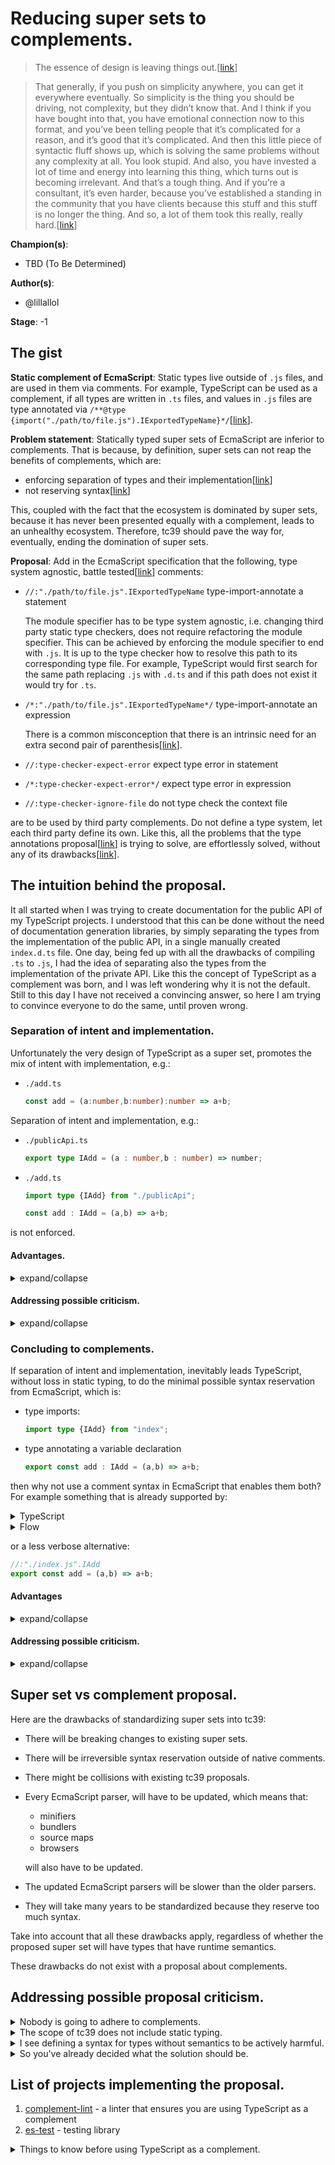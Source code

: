 # Reducing super sets to complements.

> The essence of design is leaving things out.\[[link](https://www.youtube.com/watch?v=krB0enBeSiE&t=2572s)\]

> That generally, if you push on simplicity anywhere, you can get it everywhere 
> eventually. So simplicity is the thing you should be driving, not complexity, 
> but they didn’t know that. And I think if you have bought into that, you have 
> emotional connection now to this format, and you’ve been telling people that 
> it’s complicated for a reason, and it’s good that it’s complicated. And then 
> this little piece of syntactic fluff shows up, which is solving the same 
> problems without any complexity at all. You look stupid. And also, you have 
> invested a lot of time and energy into learning this thing, which turns out is
> becoming irrelevant. And that’s a tough thing. And if you’re a consultant, 
> it’s even harder, because you’ve established a standing in the community that 
> you have clients because this stuff and this stuff is no longer the thing. And
> so, a lot of them took this really, really hard.\[[link](https://corecursive.com/json-vs-xml-douglas-crockford/)\]

**Champion(s)**: 

* TBD (To Be Determined)

**Author(s)**: 

* @lillallol

**Stage**: -1

## The gist

**Static complement of EcmaScript**: Static types live outside of `.js` files, 
and are used in them via comments. For example, TypeScript can be used as a 
complement, if all types are written in `.ts` files, and values in `.js` files 
are type annotated via `/**@type {import("./path/to/file.js").IExportedTypeName}*/`\[[link](#list-of-projects-implementing-the-proposal)\].

**Problem statement**: Statically typed super sets of EcmaScript are inferior to
complements. That is because, by definition, super sets can not reap the 
benefits of complements, which are:

* enforcing separation of types and their implementation\[[link](#advantages)\]
* not reserving syntax\[[link](#advantages-1)\]

This, coupled with the fact that the ecosystem is dominated by super sets,
because it has never been presented equally with a complement, leads to an
unhealthy ecosystem. Therefore, tc39 should pave the way for, eventually, ending
the domination of super sets.

**Proposal**: Add in the EcmaScript specification that the following, type 
system agnostic, battle tested\[[link](#list-of-projects-implementing-the-proposal)\]
comments:

* `//:"./path/to/file.js".IExportedTypeName` type-import-annotate a statement

    The module specifier has to be type system agnostic, i.e. changing third party
static type checkers, does not require refactoring the module specifier. This 
can be achieved by enforcing the module specifier to end with `.js`. It is up to
the type checker how to resolve this path to its corresponding type file. For 
example, TypeScript would first search for the same path replacing `.js` with 
`.d.ts` and if this path does not exist it would try for `.ts`.
* `/*:"./path/to/file.js".IExportedTypeName*/` type-import-annotate an
expression

    There is a common misconception that there is an intrinsic need for an extra
    second pair of parenthesis\[[link](https://github.com/microsoft/TypeScript/issues/18212#issuecomment-328733868)\]. 
* `//:type-checker-expect-error` expect type error in statement
* `/*:type-checker-expect-error*/` expect type error in expression
* `//:type-checker-ignore-file` do not type check the context file

are to be used by third party complements. Do not define a type system, let 
each third party define its own. Like this, all the problems that the type 
annotations proposal\[[link](https://github.com/tc39/proposal-type-annotations)\]
is trying to solve, are effortlessly solved, without any of its drawbacks\[[link](#super-set-vs-complement-proposal)\].

## The intuition behind the proposal.

It all started when I was trying to create documentation for the public API of 
my TypeScript projects. I understood that this can be done without the need of 
documentation generation libraries, by simply separating the types from the
implementation of the public API, in a single manually created `index.d.ts` 
file. One day, being fed up with all the drawbacks of compiling `.ts` to `.js`,
I had the idea of separating also the types from the implementation of the 
private API. Like this the concept of TypeScript as a complement was born, and 
I was left wondering why it is not the default. Still to this day I have not 
received a convincing answer, so here I am trying to convince everyone to do the
same, until proven wrong.

### Separation of intent and implementation.

Unfortunately the very design of TypeScript as a super set, promotes the mix of 
intent with implementation, e.g.:

* `./add.ts`

    ```ts
    const add = (a:number,b:number):number => a+b;
    ```

Separation of intent and implementation, e.g.:

* `./publicApi.ts`

    ```ts
    export type IAdd = (a : number,b : number) => number;
    ```
* `./add.ts`

    ```ts
    import type {IAdd} from "./publicApi";

    const add : IAdd = (a,b) => a+b;
    ```

is not enforced.

#### Advantages.

<details>
<summary>expand/collapse</summary>

<br>

<details>
<summary>Maintainable public API.</summary>

Since the types are separated from their implementations, it makes sense to 
gather all of the public API types in a single file. This makes it easy to 
maintain the public API since it is not scattered in multiple files.
</details>

<details>
<summary>Less need for <code>.d.ts</code> generators.</summary>

The single file that contains the public API can in fact be a manually 
created `index.d.ts` file, and hence reduce the need for `.d.ts` files 
generation. The files that define the implementations of the public API will
derive their corresponding types from `index.d.ts` so that they can conform to 
it.
</details>

<details>
<summary>Less need for documentation generations libraries.</summary>

`index.d.ts` can act as documentation. The documentation section of the 
`README.md` of a project can just link to `index.d.ts`. This makes documentation
generation libraries for the most cases redundant.

Here is an example:

* `./index.d.ts`
    ```ts
    /**
     * @description
     * My super function.
    */
    export declare const add : (a : number,b : number) => number;
    ```
* `./privateApi.ts`
    ```ts
    import {add} from "index";

    export type IAdd = typeof add;
    ```
* `./add.ts`
    ```ts
    import type {IAdd} from "./privateApi";

    export const add : IAdd = (a,b) => a+b;
    ```
* `./index.ts`
    ```ts
    export {add} from "./add";
    ```

Notice that both the types and the JSDoc descriptions are contained in 
`index.d.ts`, that means that imports from `index` show (or can be made to show) 
both the type and the JSDoc description of `index.d.ts` in the IDE documentation
popup window, when you hover over the imported variable.
</details>

<details>
<summary>Flexibility on making the public API readable.</summary>

You can put the most important types in the top of `index.d.ts`, and the least 
important in the bottom. You can manually edit the format, define types and IDE
collapsible regions for the sole purpose of improving public API readability for
both the library maintainer but also the library consumer. Finally `index.d.ts` 
opens in your IDE, with the font, syntax highlighting, theme and keyboard 
shortcuts your are familiar with. It is not trivial to do these with 
documentation generation libraries (e.g. typedoc\[[link](https://typedoc.org/)\]).
</details>

<details>
<summary>Reduced need to bundle declaration files.</summary>

Many times, I find myself trying to bundle a library to an esm `index.js` file 
with its associated `index.d.ts` file. From the previous points it can be seen 
that there will be a reduced need for `.d.ts` bundlers. Just make sure that 
`index.d.ts` is indeed acting like a public API, i.e. it does not depend on the
private API and hence imports nothing from it.
</details>

<details>
<summary>TypeScript reserves the least possible syntax from EcmaScript.
</summary>

You just need these two things:

* type imports

    ```ts
    import type {IAdd} from "./index";
    ```

* type annotations for variable declarations

    ```ts
    export const add : IAdd = (a,b) => a+b;
    ```

Although this point might initially seem not that much of a big deal, it is 
actually the gateway to the next section.
</details>

<details>
<summary>Loose coupling of EcmaScript code with the type system.</summary>

Not only the public API, but also the private API can be contained in a single 
file, or at least a few files. This, combined with the fact of minimum syntax 
reservation, makes the migration (automated or manual) from one type system to 
another, easier.
</details>

<details>
<summary>TypeScript maintainers have less work to do.</summary>

A direct result of reserving the least possible syntax. They no longer need to
enable mix of implementation and indent.

</details>

<details>
<summary>The probability for TypeScript to have syntax collisions with 
future EcmaScript syntax, gets minimized.</summary>

A direct result of reserving the least possible syntax.

</details>

<details>
<summary>Code that looks familiar to the EcmaScript developers.</summary>

A direct result of reserving the least possible syntax.

</details>

<details>
<summary>Formatters, syntax highlighters, etc, have a simpler job to do.
</summary>

A direct result of reserving the least possible syntax.

</details>

***

</details>

#### Addressing possible criticism.

<details>
<summary>expand/collapse</summary>

<br>

<details>
<summary>Frequent context switching.</summary>

More specifically, when you write the implementation of a type you will have to 
frequently switch between the implementation file and the abstraction file, 
because you want to see the type. This is not valid since the IDE will show you 
the type of an implementation by hovering on its annotation. Also the IDE will
highlight the parts of the implementation that do not conform to the type.

</details>

<details>
<summary>You will not know where the types are.</summary>

More specifically because the files for types can grow large, that will make it 
hard to find the types. This is not valid since if you know where the 
implementation of the type is, then you can use the go to type definition 
feature of your IDE to find it.

</details>

<details> 
<summary>This will lead to clutter of the common space.</summary>

Multiple `.ts` files can be used to segregate the common space. Here is a 
possible example:

* `index.d.ts` is used to define the public API
* `privateApi.ts` is used to define the private API
* `types.ts` is used to define types shared in `privateApi.ts` or needed in its
implementation
* `testApi.ts` is used to define types that are used only in test files
* `dicApi.ts` is used to define the types of the dependency graph of the DIC

</details>

<details>
<summary>There will be no reduced need for bundling declaration files since 
<code>index.d.ts</code> will depend on types from other files.</summary>

If the public API depends on the private API, then reverse the dependency, and
make the private API depend on the public API.

</details>

***

</details>

### Concluding to complements.

If separation of intent and implementation, inevitably leads TypeScript, without 
loss in static typing, to do the minimal possible syntax reservation from 
EcmaScript, which is:

* type imports:
    
    ```ts
    import type {IAdd} from "index";
    ```

* type annotating a variable declaration
    
    ```ts
    export const add : IAdd = (a,b) => a+b;
    ```

then why not use a comment syntax in EcmaScript that enables them both? For 
example something that is already supported by:

<details>
<summary>TypeScript</summary>
 
 ```js
/**@type {import("./index.js").IAdd}*/
export const add = (a,b) => a+b;
```

***

</details>

<details>
<summary>Flow</summary>

> Disclaimer: I do not know Flow

```js
/*:: import type {IAdd} from "index";*/
export const add /*: IAdd*/ = (a,b) => a+b;
```

***

</details>

or a less verbose alternative:

```js
//:"./index.js".IAdd
export const add = (a,b) => a+b;
```

#### Advantages

<details>
<summary>expand/collapse</summary>

* no `.ts` to `.js` compilation needed
* `.ts` files that contain implementations become redundant
* no need for `tsc` to be a compiler
* no need to wait the compiler
* no need to worry whether the compiler will be fast as your project scales
* no need to develop faster compilers
* one less configuration for the build pipeline
* no need to deal with the fragmented ecosystem of compiling `.ts` to `.js`
* no need to depend on extra packages for your code to get executed
* no need to learn new APIs
* less configuration needed for `tsconfig.json`
* less security issues due to depending on less code
* one less source map
* no need for TypeScript to have a source map generator
* formatters have a simpler job to do
* code can be pasted in the console and it will execute
* no IoC (Inversion of Control), code executes as it has be written (at least 
during the development stage)
* syntax from TypeScript will never collide with EcmaScript syntax
* easier adoption of TypeScript in projects that do no use it
* easier adoption of TypeScript by beginners
* the code gets even more familiar looking to the EcmaScript developer
* adherence to KISS (Keep It Super Simple)
* adherence to SRP (Single Responsibility Principle) (e.g. TypeScript is not 
concerned with transpilation anymore)
* it is type system agnostic
* can be easily adopted by different static type checkers
* standardization will have no effect on the runtime
* standardization will create no need to change existing EcmaScript parsers
* standardization will not collide with other tc39 proposals
* standardization will be trivial
* enforces separation of intent and implementation
* enables simultaneous type checking source code with more than one type
system

***

</details>

#### Addressing possible criticism.

<details>
<summary>expand/collapse</summary>

<br>

<!-- #region You will not be able to use `as` and `!.`. -->

<details>
<summary>You will not be able to use <code>as</code> and <code>!.</code>.</summary>

Using `as`\[[link](https://www.typescriptlang.org/docs/handbook/2/everyday-types.html#type-assertions)\]
and `!.`\[[link](https://www.typescriptlang.org/docs/handbook/2/everyday-types.html#non-null-assertion-operator-postfix-)\]
is a bad practice since they override the type checker. It is true that the 
override is safer than `//@ts-ignore`, but that does not change the fact that it
is an override. These:

```ts
const myCanvas = document.getElementById("main_canvas") as HTMLCanvasElement;
function liveDangerously(x?: number | null) {
    // No error
    console.log(x!.toFixed());
}
```

can be replaced with these

```ts
const myCanvas = document.getElementById("main_canvas");
if (!(myCanvas instanceof HTMLCanvasElement)) throw Error();
function liveDangerously(x?: number | null) {
    if (x === null) throw Error();
    console.log(x!.toFixed());
}
```

leading to safer static type checking. It is the ability to use `as` and `!.` 
that leads to loss in static typing, not the inability to use them.

Finally if people have the theory that `as` and `!` will lead to significant 
performance increases due to avoiding run time checks, then they have to prove 
it with benchmarks on real world projects. Until then, `as` and `!` is a bad
pattern that reduces static type safety.
</details>

<!-- #endregion -->

<!-- #region You will not be able to use `as const` -->

<details>
<summary>You will not be able to use <code>as const</code>.</summary>

Instead of using const type assertion you can do the following:

* `./privateApi`

    ```ts
    export type IAsConstArray = <const T extends readonly unknown[]>(array : T) => T;
    ```

* `./index.js`

    ```js
    /**@type {import("./privateApi.js").IAsConstArray}*/
    const asConstArray = (array) => array;
    
    const myData = asConstArray([1,2]);
    ```

</details>

<!-- #endregion -->

<!-- #region You will not be able to provide type parameters to generic function calls. -->

<details>
<summary>You will not be able to provide type parameters to generic function 
calls.</summary>

Consider using a library with the following public API:

* `./index.d.ts`:
    
    ```ts
    /**
     * @description 
     *`DLL` stands for Double Linked List.
    */
    export declare function DLLFactory<T>() : IDLL<T>;
    
    type IDLLNode<T> = {
        value    : T;
        next     : IDLLNode<T> | null;
        previous : IDLLNode<T> | null;
    };
    type IDLL<T> = {
        tail   : IDLLNode<T> | null;
        head   : IDLLNode<T> | null;
        length : number;
    };
    ```

Here is how to pass a type parameter to `DLLFactory` using the complement 
method:

* `./privateApi.ts`

    ```ts
    import {DLLFactory} from "./index";
    
    export type IMyDllFactory = typeof DLLFactory<number>;
    ```

* `./myDLL.js`

    ```js
    import {DLLFactory} from "./index.js";
    
    /**
     * @type {import("./privateApi.js").IMyDllFactory}
     * Hover over `myDLLFactory` to see that the type parameter is `number`.
     */
    const myDLLFactory = DLLFactory;
    ```

</details>

<!-- #endregion -->

<!-- #region You will not be able to use type parameters inside the definition of generic functions. -->

<details>
<summary>You will not be able to use type parameters inside the definition of 
generic functions.</summary>

Here is the implementation of the `chunk` function of the lodash library, using
TypeScript as a complement:

* `./index.d.ts`:

  ```ts
  export declare const chunk : <T>(array:T[],length:number) => T[][];
  ```

* `./privateApi.ts`:

  ```ts
  import {chunk} from "./index";
  
  export type IChunk = typeof chunk;
  ```

* `./index.js`

  ```ts
  /**@type {import("./privateApi.js").IChunk}*/
  export const chunk = (array,length) => {
      const toReturn = [];
      // code omitted for brevity
      return toReturn;
  }
  ```

As of writing this, TypeScript is at version 5.1, and if it used as a complement
it is impossible to type `toReturn` of the last code snippet. Given that 
TypeScript is mostly used as a super set, it makes sense for features that 
mainly benefit the complement to not have been requested, e.g. type parameters 
extraction. This is what is needed to statically type `toReturn` in the last 
code snippet. What we are dealing here, is not a design limitation of 
complements, its a matter of support from the type system\[[link](https://github.com/microsoft/TypeScript/issues/49112#issuecomment-1130379058)\].
For the time being, here are some hacks to get full static type checking:

* `./index.d.ts`:

  ```ts
  export declare const chunk : <T>(
      array     : T[],
      length    : number,
      toReturn ?: T[][],
  ) => T[][];
  ```

* `./privateApi.ts`:

  ```ts
  import {chunk} from "./index";
  
  export type IChunk = typeof chunk;
  ```

* `./index.js`

  ```ts
  /**@type {import("./privateApi.js").IChunk}*/
  export const chunk = (array,length,toReturn) => {
      // code omitted for brevity
      return toReturn;
  }
  ```

If you do not want to change the public api, here is another hack:

* `./index.d.ts`:

  ```ts
  export declare const chunk : <T>(
      array     : T[],
      length    : number,
  ) => T[][];
  ```

* `./privateApi.ts`:

  ```ts
  import {chunk} from "./index";
  
  export type IChunk = typeof chunk;
  export type _IChunk = <T>(
      array     : T[],
      length    : number,
      
  ) => T[][];
  ```

* `./index.js`

  ```ts
  /**@type {import("./privateApi.js")._IChunk}*/
  const _chunk = (array,length,toReturn) => {
      // code omitted for brevity
      return toReturn;
  }
  
  /**@type {import("./privateApi.js").IChunk}*/
  export const chunk = (array,length) => _chunk(array,length)
  ```

</details>

<!-- #endregion -->

<!-- #region You will not be able to use enum. -->

<details>
<summary>You will not be able to use <code>enum</code>.</summary>

This is not an intrinsic inability of complements, since\[[link](https://www.typescriptlang.org/docs/handbook/enums.html)\]:

>Enums are one of the few features TypeScript has which is not a type-level
>extension of EcmaScript.

So it is both a matter of support from the type system but also EcmaScript.

</details>

<!-- #endregion -->

<!-- #region It will produce unreadable and verbose code, that will reduce developer experience. -->

<details>
<summary>It will produce unreadable and verbose code, that will reduce developer
experience.</summary>

Objectively speaking, knowing the type of a concretion makes it easier to read
the code. How can someone know the type of a concretions when using complements?
Hovering over any implementation, will make the IDE to show its type. Do super 
sets need that help from the IDE? Yes they do, because of type aliases.

Given that help from the IDE, it becomes subjective which code base is more 
readable. From my personal experience the more I get exposed to a certain 
code style, the more readable I find it. So if you think that the complement 
method is not readable, I suggest you, to ask yourself the same question after 
some months you have been exposed to it. Eventually you will get used to it and 
readability will not be an issue.

Regarding verbosity, strictly speaking, a super set can always be made less
verbose when compared to a complement, since a complement is forced to use
the already existing comment syntax, while a super set reserves syntax outside 
of existing comment syntax. However, from my experience with the complement and 
super set methods of TypeScript, there is no practical impact in the developer 
experience. In fact when comparing them, it is not actually clear which method 
is less verbose, because in some cases, the complement is less verbose while in
other cases the super set is less verbose.

</details>

<!-- #endregion -->

<!-- #region Super sets are better because the community has chosen them -->

<details>
<summary>Super sets are better because the community has chosen them.</summary>

This is a logical fallacy called argumentum ad populum\[[link](https://en.wikipedia.org/wiki/Argumentum_ad_populum)\].
The fact, that something has be chosen by the majority, does not prove it is the
best choice.

If we want to know which method is preferred by the community, then we have to 
ask people, that have tried both complement and super set methods, and have no 
misconceptions about them. Any statistical inference based on something 
different from that, is intrinsically biased.

To understand why TypeScript as a superset is the defacto standard for static
type checking EcmaScript, we have to look at the topic from a historical 
perspective:

* 1999 JSDoc\[[link](https://en.wikipedia.org/wiki/JSDoc)\]
* 2009 Closure Compiler\[[link](https://en.wikipedia.org/wiki/Google_Closure_Tools)\]
* 2012 TypeScript\[[link](https://en.wikipedia.org/wiki/TypeScript#History)\]
* 2014 Flow\[[link](https://github.com/facebook/flow/tree/49820636495b6e36752079117b9e7c34e5c4fc7b)\]
* 2018 TypeScript supports `/**@type {import("./some/path.js").IMyType}*/`\[[link](https://www.typescriptlang.org/docs/handbook/release-notes/typescript-2-9.html#import-types)\]
* 2022 TypeScript supports `type IMyFn = typeof fn<IMyType>`\[[link](https://devblogs.microsoft.com/typescript/announcing-typescript-4-7/#instantiation-expressions)\]
* 2022 TypeScript feature request for extracting type parameters\[[link](https://github.com/microsoft/TypeScript/issues/49112)\]
* 2023 TypeScript supports `const` generics\[[link](https://devblogs.microsoft.com/typescript/announcing-typescript-5-0/#const-type-parameters)\]

> Why people use TypeScript instead of plain JSDoc?

Regarding static typing, JSDoc syntax is verbose when compared to TypeScript. 
This should not surprise us since JSDoc syntax was made to favor documentation, 
while TypeScript syntax was made to favor static typing. Finally JSDoc lacks in 
static typing support when compared to TypeScript.

> Why people use TypeScript instead of Google's closure compiler?

Same arguments that were used about JSDoc apply here as well.

> Why people use TypeScript instead of Flow?

Typescript "hit the market" first when compared to Flow.

> Why people use TypeScript as a super set and not as a complement?

That is because TypeScript as a complement has been possible only very recently.
To add to that, statically typed complements have never been promoted (a look
at the TypeScript handbook will convince you).

> Why the TypeScript creators decide to go for super set instead of complement?

I do not know. The TypeScript creators have to answer that.

</details>

<!-- #endregion -->

***

</details>

## Super set vs complement proposal.

Here are the drawbacks of standardizing super sets into tc39:

* There will be breaking changes to existing super sets.
* There will be irreversible syntax reservation outside of native comments.
* There might be collisions with existing tc39 proposals.
* Every EcmaScript parser, will have to be updated, which means that:
    * minifiers
    * bundlers
    * source maps
    * browsers
    
  will also have to be updated.
* The updated EcmaScript parsers will be slower than the older parsers.
* They will take many years to be standardized because they reserve too much
syntax.

Take into account that all these drawbacks apply, regardless of whether the 
proposed super set will have types that have runtime semantics.

These drawbacks do not exist with a proposal about complements.

## Addressing possible proposal criticism.

<!-- #region Nobody is going to adhere to complements. -->

<details>
<summary>Nobody is going to adhere to complements.</summary>

People might claim that, regardless what tc39 manages to standardize regarding 
static typing, nobody is going to adhere to it unless it is what the majority of
the community has chosen, i.e. TypeScript. However:

* It is TypeScript's design goal to\[[link](https://github.com/Microsoft/TypeScript/wiki/TypeScript-Design-Goals)\]:

  > Align with current and future ECMAScript proposals.

* This proposal proves that there is no need for future proposal creators to:

  > steer away from syntax because typescript uses it\[[link](https://github.com/tc39/notes/blob/main/meetings/2022-03/mar-29.md#types-as-comments-for-stage-1)\].

  Inevitably proposals that have nothing to do with static typing, but introduce
  breaking changes to super sets, will be adopted. This will cause people to 
  move to complements.

* Acceptance/discussion of this proposal, will aid in popularizing complements 
and expose the drawbacks of super sets.

* People can still use TypeScript with this proposal.

* People that have created influential projects start to gradually conclude to 
a looser form of complements \[[link](https://github.com/sveltejs/svelte/pull/8569)\].

In the long run super sets will have no other choice than be reduced to 
complements of EcmaScript.
</details>

<!-- #endregion -->

<!-- #region The scope of tc39 does not include static typing. -->

<details>
<summary>The scope of tc39 does not include static typing.</summary>

According to ecma-international the scope of tc39 is\[[link](https://www.ecma-international.org/technical-committees/tc39/)\]:

>Scope:
>
>Standardization of the general purpose, cross platform, vendor-neutral 
>programming language ECMAScript®. This includes the language syntax, semantics,
>and libraries and complementary technologies that support the language.

Static typing is a complementary technology that supports the EcmaScript 
language. Hence the context proposal belongs to the scope of tc39.

</details>

<!-- #endregion -->

<!-- #region I see defining a syntax for types without semantics to be actively harmful. -->

<details>
<summary>I see defining a syntax for types without semantics to be actively
harmful.</summary>

This statement is a direct quote from the tc39 meeting notes about the types as 
comments proposal\[[link](https://github.com/tc39/notes/blob/main/meetings/2022-03/mar-29.md#types-as-comments-for-stage-1)\].
This argument applies to my proposal, so I have to address it.

Standardizing a semantically typed EcmaScript super set will be a very 
controversial topic that will likely never reach adoption, and for the case it 
does, it will be after many years (possibly decades). What are we going to do up 
until then? Continue using non standard super sets despite all their drawbacks
when compared to complements?

Also it is highly likely that such a semantically typed EcmaScript super set
will be slower than untyped EcmaScript. This means that even then, there will 
still be people that use untyped EcmaScript.

In addition, the only practical path for standardizing semantically typed 
EcmaScript is to start with the standardization of the bare minimum, which is:

* type annotations for variable declarations
* type imports
* type alias declarations

Notice that:

* syntax for generics functions
* typing function parameters in concretion function
* typing function return type in concretion function
* typing classes via `implements`
* syntax associated with types at runtime

are not actually required.

That bare minimum is actually enforcing separation of intend and implementation.
This makes me understand that, an ecosystem that has embraced complements, i.e. 
embraced separation of intend and implementation, will have a smooth transition 
from complements to semantically typed EcmaScript.
</details>

<!-- #endregion -->

<!-- #region So you've already decided what the solution should be. -->

<details>
<summary>So you've already decided what the solution should be.</summary>

This statement is a direct quote from the tc39 meeting notes about the types as 
comments proposal\[[link](https://github.com/tc39/notes/blob/main/meetings/2022-03/mar-29.md#types-as-comments-for-stage-1)\].
It has to do with the fact that proposals at stage 1 are supposed to be about 
problem exploration, and not about coming up already with a solution. This 
argument applies to my proposal, so I have to address it.

The problem statement is that super sets are a suboptimal solution to the 
problem of adding static type checking in EcmaScript. How can someone prove that
a solution to a problem is suboptimal? This is only done by showing that there 
is a better solution.

If there is a better solution than the one I have proposed then it should be 
the proposed solution.

</details>

<!-- #endregion -->

## List of projects implementing the proposal.

1. [complement-lint](https://github.com/lillallol/complement-lint) - a linter 
that ensures you are using TypeScript as a complement
1. [es-test](https://github.com/lillallol/es-test) - testing library
 
<details>
<summary>Things to know before using TypeScript as a complement.</summary>

* Make sure that you take a look at the list of the projects that already 
implement the proposal.
* Read and understand the context proposal.
* Currently, TypeScript will not static type check `.js` files that have a 
corresponding `.d.ts` file. However there are feature requests for that
\[[link](https://github.com/microsoft/TypeScript/issues/48911#issuecomment-1115905062)\].
* There is no `noExplicitAny` option in the `tsconfig.json`. Even if you 
have `noImplicitAny` enabled, things like, `const myArray = []`,
`const myMap = new Map()`, will be treated by TypeScript as being explicitly
typed with `any`.
* You will find that for some edge cases, functions are not properly typed. That
is not the case for arrow functions. There is an issue open for that \[[link](https://github.com/microsoft/TypeScript/issues/49039)\].
* There are some minor differences on how TypeScript applies static typing 
to concretion in `.js` versus `.ts` \[[link](https://github.com/microsoft/TypeScript/issues/30009#issuecomment-469385244)\].
* There is currently no support for extracting type parameters from generic
functions. There is a feature request for that \[[link](https://github.com/microsoft/TypeScript/issues/49112)\].

</details>
